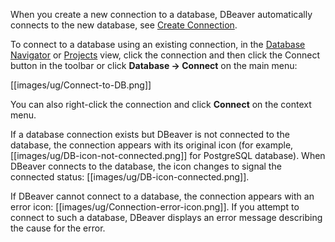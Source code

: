 When you create a new connection to a database, DBeaver automatically connects to the new database, see [Create Connection](https://github.com/dbeaver/dbeaver/wiki/Create-Connection).

To connect to a database using an existing connection, in the [Database Navigator](https://github.com/dbeaver/dbeaver/wiki/Database-Navigator) or [Projects](https://github.com/dbeaver/dbeaver/wiki/Projects) view, click the connection and then click the Connect button in the toolbar or click **Database -> Connect** on the main menu:

[[images/ug/Connect-to-DB.png]]

You can also right-click the connection and click **Connect** on the context menu.

If a database connection exists but DBeaver is not connected to the database, the connection appears with its original icon (for example, [[images/ug/DB-icon-not-connected.png]] for PostgreSQL database). When DBeaver connects to the database, the icon changes to signal the connected status: [[images/ug/DB-icon-connected.png]].

If DBeaver cannot connect to a database, the connection appears with an error icon: [[images/ug/Connection-error-icon.png]]. If you attempt to connect to such a database, DBeaver displays an error message describing the cause for the error.